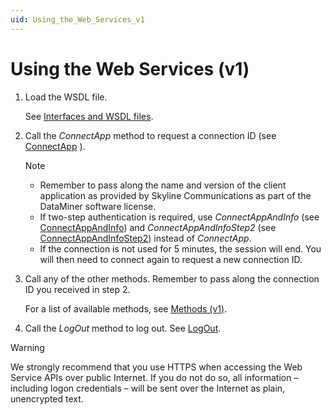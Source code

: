 ```yaml
---
uid: Using_the_Web_Services_v1
---
```


# Using the Web Services (v1)

1. Load the WSDL file.

    See [Interfaces and WSDL files](xref:Interfaces_and_WSDL_files).

1. Call the *ConnectApp* method to request a connection ID (see [ConnectApp](xref:ConnectApp) ).

   > [!NOTE]
   > -  Remember to pass along the name and version of the client application as provided by Skyline Communications as part of the DataMiner software license.
   > -  If two-step authentication is required, use *ConnectAppAndInfo* (see [ConnectAppAndInfo](xref:ConnectAppAndInfo)) and *ConnectAppAndInfoStep2* (see [ConnectAppAndInfoStep2](xref:ConnectAppAndInfoStep2)) instead of *ConnectApp*.
   > -  If the connection is not used for 5 minutes, the session will end. You will then need to connect again to request a new connection ID.

1. Call any of the other methods. Remember to pass along the connection ID you received in step 2.

   For a list of available methods, see [Methods (v1)](xref:WS_Methods_v1_overview#methods-v1).

1. Call the *LogOut* method to log out. See [LogOut](xref:LogOut).

> [!WARNING]
> We strongly recommend that you use HTTPS when accessing the Web Service APIs over public Internet. If you do not do so, all information – including logon credentials – will be sent over the Internet as plain, unencrypted text.
